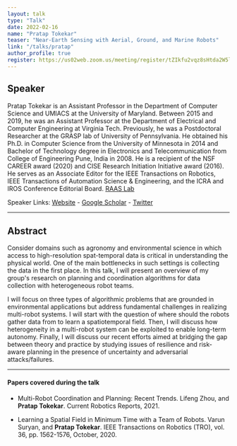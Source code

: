 ```yaml
---
layout: talk
type: "Talk"
date: 2022-02-16
name: "Pratap Tokekar"
teaser: "Near-Earth Sensing with Aerial, Ground, and Marine Robots"
link: "/talks/pratap" 
author_profile: true
register: https://us02web.zoom.us/meeting/register/tZIkfu2vqz8sHtda2W5lhVuigj-_XqV1Qi-O
---
```


## Speaker

Pratap Tokekar is an Assistant Professor in the Department of Computer Science and UMIACS at the University of Maryland. Between 2015 and 2019, he was an Assistant Professor at the Department of Electrical and Computer Engineering at Virginia Tech. Previously, he was a Postdoctoral Researcher at the GRASP lab of University of Pennsylvania. He obtained his Ph.D. in Computer Science from the University of Minnesota in 2014 and Bachelor of Technology degree in Electronics and Telecommunication from College of Engineering Pune, India in 2008. He is a recipient of the NSF CAREER award (2020) and CISE Research Initiation Initiative award (2016). He serves as an Associate Editor for the IEEE Transactions on Robotics, IEEE Transactions of Automation Science & Engineering, and the ICRA and IROS Conference Editorial Board. 
[RAAS Lab](http://raaslab.org/)


Speaker Links: [Website](http://tokekar.com/) - [Google Scholar](https://scholar.google.com/citations?user=FKAovywAAAAJ&hl=en) - [Twitter](https://twitter.com/ptokekar)

---

## Abstract
Consider domains such as agronomy and environmental science in which access to high-resolution spat-temporal data is critical in understanding the physical world. One of the main bottlenecks in such settings is collecting the data in the first place. In this talk, I will present an overview of my group's research on planning and coordination algorithms for data collection with heterogeneous robot teams. 
 
I will focus on three types of algorithmic problems that are grounded in environmental applications but address fundamental challenges in realizing multi-robot systems. I will start with the question of where should the robots gather data from to learn a spatiotemporal field. Then, I will discuss how heterogeneity in a multi-robot system can be exploited to enable long-term autonomy. Finally, I will discuss our recent efforts aimed at bridging the gap between theory and practice by studying issues of resilience and risk-aware planning in the presence of uncertainty and adversarial attacks/failures.

---

#### Papers covered during the talk
* Multi-Robot Coordination and Planning: Recent Trends. Lifeng Zhou, and **Pratap Tokekar**. Current Robotics Reports, 2021.

* Learning a Spatial Field in Minimum Time with a Team of Robots. Varun Suryan, and **Pratap Tokekar**. IEEE Transactions on Robotics (TRO), vol. 36, pp. 1562-1576, October, 2020.
